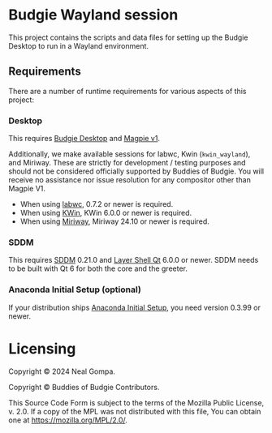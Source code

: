 # Budgie Wayland session

This project contains the scripts and data files for setting up the Budgie Desktop
to run in a Wayland environment.

## Requirements

There are a number of runtime requirements for various aspects of this project:

### Desktop

This requires [Budgie Desktop] and [Magpie v1].

Additionally, we make available sessions for labwc, Kwin (`kwin_wayland`), and Miriway. These are strictly for development / testing purposes and should not be considered officially supported by Buddies of Budgie. You will receive no assistance nor issue resolution for any compositor other than Magpie V1.

- When using [labwc], 0.7.2 or newer is required.
- When using [KWin], KWin 6.0.0 or newer is required.
- When using [Miriway], Miriway 24.10 or newer is required.

### SDDM

This requires [SDDM] 0.21.0 and [Layer Shell Qt] 6.0.0 or newer. SDDM needs to be built
with Qt 6 for both the core and the greeter.

### Anaconda Initial Setup (optional)

If your distribution ships [Anaconda Initial Setup], you need version 0.3.99 or newer.

# Licensing

Copyright © 2024 Neal Gompa.

Copyright © Buddies of Budgie Contributors.

This Source Code Form is subject to the terms of the Mozilla Public License, v. 2.0.
If a copy of the MPL was not distributed with this file, You can obtain one at
https://mozilla.org/MPL/2.0/.

[Budgie Desktop]: https://github.com/BuddiesOfBudgie/budgie-desktop
[Magpie v1]: https://github.com/BuddiesOfBudgie/magpie/tree/v1
[KWin]: https://invent.kde.org/plasma/kwin
[SDDM]: https://github.com/sddm/sddm
[Layer Shell Qt]: https://invent.kde.org/plasma/layer-shell-qt
[Anaconda Initial Setup]: https://github.com/rhinstaller/initial-setup
[labwc]: https://github.com/labwc/labwc
[Miriway]: https://github.com/Miriway/Miriway
